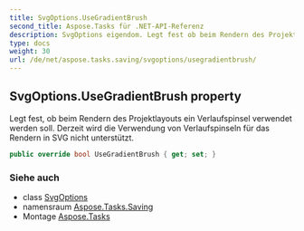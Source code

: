 ```yaml
---
title: SvgOptions.UseGradientBrush
second_title: Aspose.Tasks für .NET-API-Referenz
description: SvgOptions eigendom. Legt fest ob beim Rendern des Projektlayouts ein Verlaufspinsel verwendet werden soll. Derzeit wird die Verwendung von Verlaufspinseln für das Rendern in SVG nicht unterstützt.
type: docs
weight: 30
url: /de/net/aspose.tasks.saving/svgoptions/usegradientbrush/
---
```

## SvgOptions.UseGradientBrush property

Legt fest, ob beim Rendern des Projektlayouts ein Verlaufspinsel verwendet werden soll. Derzeit wird die Verwendung von Verlaufspinseln für das Rendern in SVG nicht unterstützt.

```csharp
public override bool UseGradientBrush { get; set; }
```

### Siehe auch

* class [SvgOptions](../)
* namensraum [Aspose.Tasks.Saving](../../svgoptions/)
* Montage [Aspose.Tasks](../../../)


